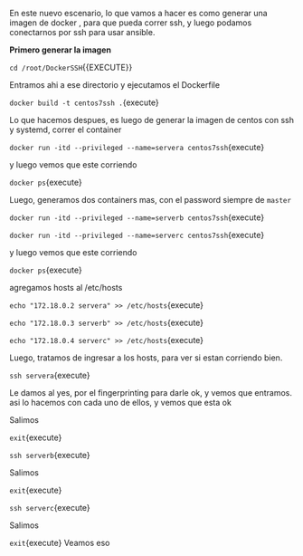 En este nuevo escenario, lo que vamos a hacer es como generar una imagen de docker , para que pueda correr ssh, y luego podamos conectarnos por ssh para usar ansible.


**Primero generar la imagen** 

`cd /root/DockerSSH`{{EXECUTE}}

Entramos ahi a ese directorio y ejecutamos el Dockerfile

`docker build -t centos7ssh .`{execute}

Lo que hacemos despues, es luego de generar la imagen de centos con ssh y systemd, correr el container

`docker run -itd --privileged --name=servera centos7ssh`{execute}

y luego vemos que este corriendo 

`docker ps`{execute}

Luego, generamos dos containers mas, con el password siempre de ``master`` 

`docker run -itd --privileged --name=serverb centos7ssh`{execute}

`docker run -itd --privileged --name=serverc centos7ssh`{execute}

y luego vemos que este corriendo

`docker ps`{execute}

agregamos hosts al /etc/hosts

`echo "172.18.0.2 servera" >> /etc/hosts`{execute}

`echo "172.18.0.3 serverb" >> /etc/hosts`{execute}

`echo "172.18.0.4 serverc" >> /etc/hosts`{execute}

Luego, tratamos de ingresar a los hosts, para ver si estan corriendo bien.

`ssh servera`{execute}

Le damos al yes, por el fingerprinting para darle ok, y vemos que entramos. asi lo hacemos con cada uno de ellos, y vemos que esta ok

Salimos

`exit`{execute}

`ssh serverb`{execute}

Salimos

`exit`{execute}

`ssh serverc`{execute}

Salimos

`exit`{execute}
Veamos eso
